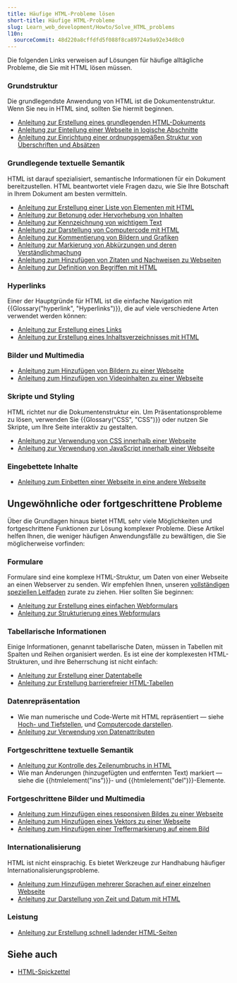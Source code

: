```yaml
---
title: Häufige HTML-Probleme lösen
short-title: Häufige HTML-Probleme
slug: Learn_web_development/Howto/Solve_HTML_problems
l10n:
  sourceCommit: 48d220a8cffdfd5f088f8ca89724a9a92e34d8c0
---
```


Die folgenden Links verweisen auf Lösungen für häufige alltägliche Probleme, die Sie mit HTML lösen müssen.

### Grundstruktur

Die grundlegendste Anwendung von HTML ist die Dokumentenstruktur. Wenn Sie neu in HTML sind, sollten Sie hiermit beginnen.

- [Anleitung zur Erstellung eines grundlegenden HTML-Dokuments](/de/docs/Learn_web_development/Core/Structuring_content/Basic_HTML_syntax#anatomy_of_an_html_document)
- [Anleitung zur Einteilung einer Webseite in logische Abschnitte](/de/docs/Learn_web_development/Core/Structuring_content/Structuring_documents)
- [Anleitung zur Einrichtung einer ordnungsgemäßen Struktur von Überschriften und Absätzen](/de/docs/Learn_web_development/Core/Structuring_content/Headings_and_paragraphs)

### Grundlegende textuelle Semantik

HTML ist darauf spezialisiert, semantische Informationen für ein Dokument bereitzustellen. HTML beantwortet viele Fragen dazu, wie Sie Ihre Botschaft in Ihrem Dokument am besten vermitteln.

- [Anleitung zur Erstellung einer Liste von Elementen mit HTML](/de/docs/Learn_web_development/Core/Structuring_content/Lists)
- [Anleitung zur Betonung oder Hervorhebung von Inhalten](/de/docs/Learn_web_development/Core/Structuring_content/Emphasis_and_importance)
- [Anleitung zur Kennzeichnung von wichtigem Text](/de/docs/Learn_web_development/Core/Structuring_content/Emphasis_and_importance)
- [Anleitung zur Darstellung von Computercode mit HTML](/de/docs/Learn_web_development/Core/Structuring_content/Advanced_text_features#representing_computer_code)
- [Anleitung zur Kommentierung von Bildern und Grafiken](/de/docs/Learn_web_development/Core/Structuring_content/HTML_images#annotating_images_with_figures_and_figure_captions)
- [Anleitung zur Markierung von Abkürzungen und deren Verständlichmachung](/de/docs/Learn_web_development/Core/Structuring_content/Advanced_text_features#abbreviations)
- [Anleitung zum Hinzufügen von Zitaten und Nachweisen zu Webseiten](/de/docs/Learn_web_development/Core/Structuring_content/Advanced_text_features#quotations)
- [Anleitung zur Definition von Begriffen mit HTML](/de/docs/Learn_web_development/Howto/Solve_HTML_problems/Define_terms_with_HTML)

### Hyperlinks

Einer der Hauptgründe für HTML ist die einfache Navigation mit {{Glossary("hyperlink", "Hyperlinks")}}, die auf viele verschiedene Arten verwendet werden können:

- [Anleitung zur Erstellung eines Links](/de/docs/Learn_web_development/Core/Structuring_content/Creating_links)
- [Anleitung zur Erstellung eines Inhaltsverzeichnisses mit HTML](/de/docs/Learn_web_development/Core/Structuring_content/Creating_links#active_learning_creating_a_navigation_menu)

### Bilder und Multimedia

- [Anleitung zum Hinzufügen von Bildern zu einer Webseite](/de/docs/Learn_web_development/Core/Structuring_content/HTML_images#how_do_we_put_an_image_on_a_webpage)
- [Anleitung zum Hinzufügen von Videoinhalten zu einer Webseite](/de/docs/Learn_web_development/Core/Structuring_content/HTML_video_and_audio)

### Skripte und Styling

HTML richtet nur die Dokumentenstruktur ein. Um Präsentationsprobleme zu lösen, verwenden Sie {{Glossary("CSS", "CSS")}} oder nutzen Sie Skripte, um Ihre Seite interaktiv zu gestalten.

- [Anleitung zur Verwendung von CSS innerhalb einer Webseite](/de/docs/Learn_web_development/Core/Styling_basics/Getting_started#adding_css_to_our_document)
- [Anleitung zur Verwendung von JavaScript innerhalb einer Webseite](/de/docs/Learn_web_development/Howto/Solve_HTML_problems/Use_JavaScript_within_a_webpage)

### Eingebettete Inhalte

- [Anleitung zum Einbetten einer Webseite in eine andere Webseite](/de/docs/Learn_web_development/Core/Structuring_content/General_embedding_technologies)

## Ungewöhnliche oder fortgeschrittene Probleme

Über die Grundlagen hinaus bietet HTML sehr viele Möglichkeiten und fortgeschrittene Funktionen zur Lösung komplexer Probleme. Diese Artikel helfen Ihnen, die weniger häufigen Anwendungsfälle zu bewältigen, die Sie möglicherweise vorfinden:

### Formulare

Formulare sind eine komplexe HTML-Struktur, um Daten von einer Webseite an einen Webserver zu senden. Wir empfehlen Ihnen, unseren [vollständigen speziellen Leitfaden](/de/docs/Learn_web_development/Extensions/Forms) zurate zu ziehen. Hier sollten Sie beginnen:

- [Anleitung zur Erstellung eines einfachen Webformulars](/de/docs/Learn_web_development/Extensions/Forms/Your_first_form)
- [Anleitung zur Strukturierung eines Webformulars](/de/docs/Learn_web_development/Extensions/Forms/How_to_structure_a_web_form)

### Tabellarische Informationen

Einige Informationen, genannt tabellarische Daten, müssen in Tabellen mit Spalten und Reihen organisiert werden. Es ist eine der komplexesten HTML-Strukturen, und ihre Beherrschung ist nicht einfach:

- [Anleitung zur Erstellung einer Datentabelle](/de/docs/Learn_web_development/Core/Structuring_content/HTML_table_basics)
- [Anleitung zur Erstellung barrierefreier HTML-Tabellen](/de/docs/Learn_web_development/Core/Structuring_content/Table_accessibility)

### Datenrepräsentation

- Wie man numerische und Code-Werte mit HTML repräsentiert — siehe [Hoch- und Tiefstellen](/de/docs/Learn_web_development/Core/Structuring_content/Advanced_text_features#superscript_and_subscript), und [Computercode darstellen](/de/docs/Learn_web_development/Core/Structuring_content/Advanced_text_features#representing_computer_code).
- [Anleitung zur Verwendung von Datenattributen](/de/docs/Learn_web_development/Howto/Solve_HTML_problems/Use_data_attributes)

### Fortgeschrittene textuelle Semantik

- [Anleitung zur Kontrolle des Zeilenumbruchs in HTML](/de/docs/Web/HTML/Reference/Elements/br)
- Wie man Änderungen (hinzugefügten und entfernten Text) markiert — siehe die {{htmlelement("ins")}}- und {{htmlelement("del")}}-Elemente.

### Fortgeschrittene Bilder und Multimedia

- [Anleitung zum Hinzufügen eines responsiven Bildes zu einer Webseite](/de/docs/Web/HTML/Guides/Responsive_images)
- [Anleitung zum Hinzufügen eines Vektors zu einer Webseite](/de/docs/Learn_web_development/Core/Structuring_content/Including_vector_graphics_in_HTML)
- [Anleitung zum Hinzufügen einer Treffermarkierung auf einem Bild](/de/docs/Learn_web_development/Howto/Solve_HTML_problems/Add_a_hit_map_on_top_of_an_image)

### Internationalisierung

HTML ist nicht einsprachig. Es bietet Werkzeuge zur Handhabung häufiger Internationalisierungsprobleme.

- [Anleitung zum Hinzufügen mehrerer Sprachen auf einer einzelnen Webseite](/de/docs/Learn_web_development/Core/Structuring_content/Webpage_metadata#setting_the_primary_language_of_the_document)
- [Anleitung zur Darstellung von Zeit und Datum mit HTML](/de/docs/Learn_web_development/Core/Structuring_content/Advanced_text_features#marking_up_times_and_dates)

### Leistung

- [Anleitung zur Erstellung schnell ladender HTML-Seiten](/de/docs/Learn_web_development/Howto/Solve_HTML_problems/Author_fast-loading_HTML_pages)

## Siehe auch

- [HTML-Spickzettel](/de/docs/Learn_web_development/Howto/Solve_HTML_problems/Cheatsheet)
